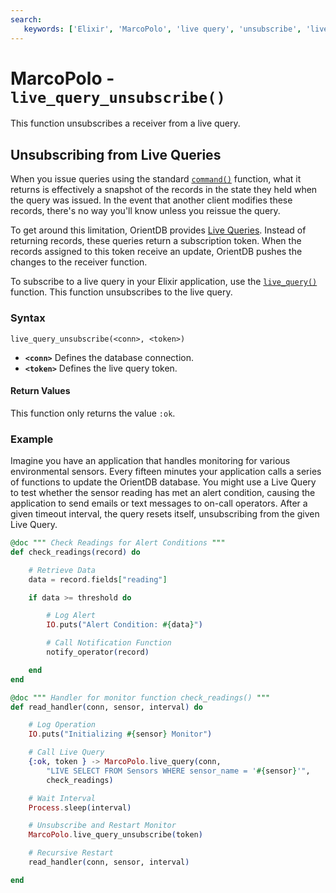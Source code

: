 ```yaml
---
search:
   keywords: ['Elixir', 'MarcoPolo', 'live query', 'unsubscribe', 'live_query_unsubscribe']
---
```


# MarcoPolo - `live_query_unsubscribe()`

This function unsubscribes a receiver from a live query.

## Unsubscribing from Live Queries

When you issue queries using the standard [`command()`](MarcoPolo-command.md) function, what it returns is effectively a snapshot of the records in the state they held when the query was issued.  In the event that another client modifies these records, there's no way you'll know unless you reissue the query.

To get around this limitation, OrientDB provides [Live Queries](../java/Live-Query.md).  Instead of returning records, these queries return a subscription token.  When the records assigned to this token receive an update, OrientDB pushes the changes to the receiver function.

To subscribe to a live query in your Elixir application, use the [`live_query()`](MarcoPolo-live-query.md) function.  This function unsubscribes to the live query.

### Syntax

```
live_query_unsubscribe(<conn>, <token>)
```
- **`<conn>`** Defines the database connection.
- **`<token>`** Defines the live query token.

#### Return Values

This function only returns the value `:ok`.

### Example

Imagine you have an application that handles monitoring for various environmental sensors.  Every fifteen minutes your application calls a series of functions to update the OrientDB database.  You might use a Live Query to test whether the sensor reading has met an alert condition, causing the application to send emails or text messages to on-call operators.  After a given timeout interval, the query resets itself, unsubscribing from the given Live Query.

```elixir
@doc """ Check Readings for Alert Conditions """
def check_readings(record) do

	# Retrieve Data
	data = record.fields["reading"]

	if data >= threshold do

		# Log Alert
		IO.puts("Alert Condition: #{data}")

		# Call Notification Function
		notify_operator(record)

	end
end

@doc """ Handler for monitor function check_readings() """
def read_handler(conn, sensor, interval) do

	# Log Operation
	IO.puts("Initializing #{sensor} Monitor")

	# Call Live Query
	{:ok, token } -> MarcoPolo.live_query(conn,
		"LIVE SELECT FROM Sensors WHERE sensor_name = '#{sensor}'",
		check_readings)

	# Wait Interval
	Process.sleep(interval)

	# Unsubscribe and Restart Monitor
	MarcoPolo.live_query_unsubscribe(token)

	# Recursive Restart 
	read_handler(conn, sensor, interval)

end
```


